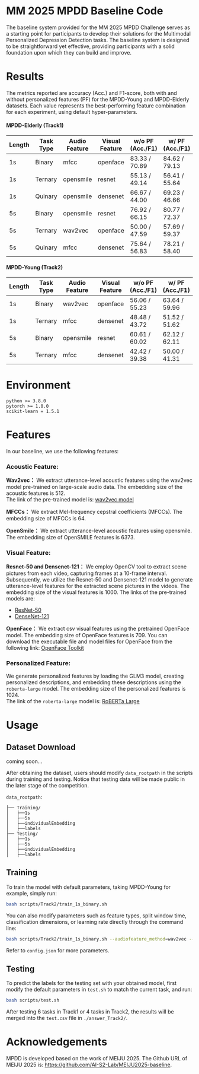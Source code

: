 # MM 2025 MPDD Baseline Code
The baseline system provided for the MM 2025 MPDD Challenge serves as a starting point for participants to develop their solutions for the Multimodal Personalized Depression Detection tasks. The baseline system is designed to be straightforward yet effective, providing participants with a solid foundation upon which they can build and improve.

# Results
The metrics reported are accuracy (Acc.) and F1-score, both with and without personalized features (PF) for the MPDD-Young and MPDD-Elderly datasets. Each value represents the best-performing feature combination for each experiment, using default hyper-parameters.

#### MPDD-Elderly (Track1)

| Length | Task Type | Audio Feature | Visual Feature | w/o PF (Acc./F1) | w/ PF (Acc./F1) |
|--------|-----------|---------------|----------------|-------------------|-----------------|
| 1s     | Binary    | mfcc          | openface       | 83.33 / 70.89     | 84.62 / 79.13   |
| 1s     | Ternary   | opensmile     | resnet         | 55.13 / 49.14     | 56.41 / 55.64   |
| 1s     | Quinary   | opensmile     | densenet       | 66.67 / 44.00     | 69.23 / 46.66   |
| 5s     | Binary    | opensmile     | resnet         | 76.92 / 66.15     | 80.77 / 72.37   |
| 5s     | Ternary   | wav2vec       | openface       | 50.00 / 47.59     | 57.69 / 59.37   |
| 5s     | Quinary   | mfcc          | densenet       | 75.64 / 56.83     | 78.21 / 58.40   |


#### MPDD-Young (Track2)

| Length | Task Type | Audio Feature | Visual Feature | w/o PF (Acc./F1) | w/ PF (Acc./F1) |
|--------|-----------|---------------|----------------|------------------|-----------------|
| 1s     | Binary    | wav2vec       | openface       | 56.06 / 55.23    | 63.64 / 59.96   |
| 1s     | Ternary   | mfcc          | densenet       | 48.48 / 43.72    | 51.52 / 51.62   |
| 5s     | Binary    | opensmile     | resnet         | 60.61 / 60.02    | 62.12 / 62.11   |
| 5s     | Ternary   | mfcc          | densenet       | 42.42 / 39.38    | 50.00 / 41.31   |

# Environment

    python >= 3.8.0
    pytorch >= 1.0.0
    scikit-learn = 1.5.1

# Features

In our baseline, we use the following features:

### Acoustic Feature:
**Wav2vec：** We extract utterance-level acoustic features using the wav2vec model pre-trained on large-scale audio data. The embedding size of the acoustic features is 512.  
The link of the pre-trained model is: [wav2vec model](https://github.com/facebookresearch/fairseq/tree/main/examples/wav2vec)

**MFCCs：** We extract Mel-frequency cepstral coefficients (MFCCs). The embedding size of MFCCs is 64.  

**OpenSmile：** We extract utterance-level acoustic features using opensmile. The embedding size of OpenSMILE features is 6373.  

### Visual Feature:
**Resnet-50 and Densenet-121：** We employ OpenCV tool to extract scene pictures from each video, capturing frames at a 10-frame interval. Subsequently, we utilize the Resnet-50 and Densenet-121 model to generate utterance-level features for the extracted scene pictures in the videos. The embedding size of the visual features is 1000.
The links of the pre-trained models are:  
- [ResNet-50](https://huggingface.co/microsoft/resnet-50)  
- [DenseNet-121](https://huggingface.co/pytorch/vision/v0.10.0/densenet121)  

**OpenFace：** We extract csv visual features using the pretrained OpenFace model. The embedding size of OpenFace features is 709. You can download the executable file and model files for OpenFace from the following link: [OpenFace Toolkit](https://github.com/TadasBaltrusaitis/OpenFace)

### Personalized Feature:
We generate personalized features by loading the GLM3 model, creating personalized descriptions, and embedding these descriptions using the `roberta-large` model. The embedding size of the personalized features is 1024.  
The link of the `roberta-large` model is: [RoBERTa Large](https://huggingface.co/roberta-large)

# Usage
## Dataset Download
coming soon...

After obtaining the dataset, users should modify `data_rootpath` in the scripts during training and testing. Notice that testing data will be made public in the later stage of the competition.

`data_rootpath`:

    ├── Training/
    │   ├──1s
    │   ├──5s
    │   ├──individualEmbedding
    │   ├──labels
    ├── Testing/
    │   ├──1s
    │   ├──5s
    │   ├──individualEmbedding
    │   ├──labels


## Training
To train the model with default parameters, taking MPDD-Young for example, simply run:  
```bash
bash scripts/Track2/train_1s_binary.sh
```

You can also modify parameters such as feature types, split window time, classification dimensions, or learning rate directly through the command line:  
```bash
bash scripts/Track2/train_1s_binary.sh --audiofeature_method=wav2vec --videofeature_method=resnet --splitwindow_time=5s --labelcount=5 --batch_size=32 --lr=0.001 --num_epochs=500
```
Refer to `config.json` for more parameters.

## Testing
To predict the labels for the testing set with your obtained model, first modify the default parameters in `test.sh` to match the current task, and run:  
```bash
bash scripts/test.sh
```
After testing 6 tasks in Track1 or 4 tasks in Track2, the results will be merged into the `test.csv` file in `./answer_Track2/`.

# Acknowledgements
MPDD is developed based on the work of MEIJU 2025. The Github URL of MEIJU 2025 is: https://github.com/AI-S2-Lab/MEIJU2025-baseline.
